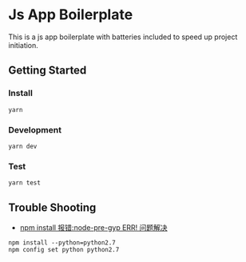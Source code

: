 # Js App Boilerplate

This is a js app boilerplate with batteries included to speed up project initiation.

## Getting Started

### Install

```
yarn
```

### Development

```
yarn dev
```

### Test

```
yarn test
```

## Trouble Shooting

- [npm install 报错:node-pre-gyp ERR! 问题解决](https://www.cnblogs.com/haochuang/p/5688093.html)

```
npm install --python=python2.7
npm config set python python2.7
```
